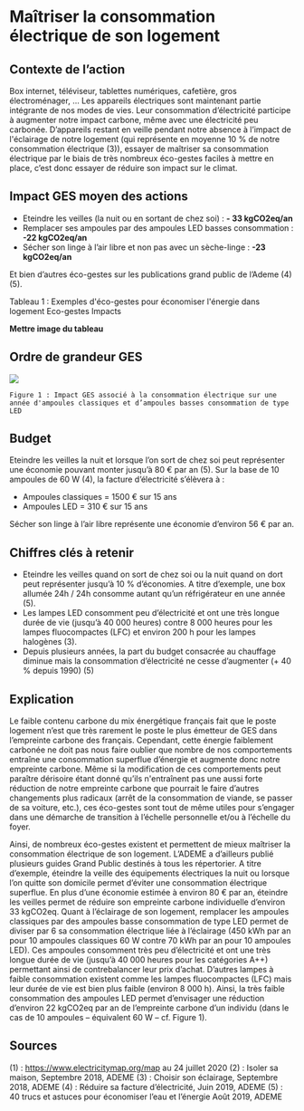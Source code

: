 # Maîtriser la consommation électrique de son logement

## Contexte de l’action
Box internet, téléviseur, tablettes numériques, cafetière, gros électroménager, … Les appareils électriques sont maintenant partie intégrante de nos modes de vies. Leur consommation d’électricité participe à augmenter notre impact carbone, même avec une électricité peu carbonée. D’appareils restant en veille pendant notre absence à l’impact de l'éclairage de notre logement (qui représente en moyenne 10 % de notre consommation électrique (3)), essayer de maîtriser sa consommation électrique par le biais de très nombreux éco-gestes faciles à mettre en place, c’est donc essayer de réduire son impact sur le climat.

## Impact GES moyen des actions
- Eteindre les veilles (la nuit ou en sortant de chez soi) : **- 33 kgCO2eq/an**
- Remplacer ses ampoules par des ampoules LED basses consommation : **-22 kgCO2eq/an**
- Sécher son linge à l’air libre et non pas avec un sèche-linge : **-23 kgCO2eq/an**

Et bien d’autres éco-gestes sur les publications grand public de l’Ademe (4) (5).


Tableau 1 : Exemples d'éco-gestes pour économiser l'énergie dans logement
Eco-gestes	Impacts

**Mettre image du tableau**

## Ordre de grandeur GES 

![](https://www.associationbilancarbone.fr/wp-content/uploads/2020/12/maitrise-conso-elec-logement-fig1.jpg)
 
```Figure 1 : Impact GES associé à la consommation électrique sur une année d'ampoules classiques et d’ampoules basses consommation de type LED  ```

## Budget

Eteindre les veilles la nuit et lorsque l’on sort de chez soi peut représenter une économie pouvant monter jusqu’à 80 € par an (5). 
Sur la base de 10 ampoules de 60 W (4), la facture d’électricité s’élèvera à :
- Ampoules classiques = 1500 € sur 15 ans 
- Ampoules LED = 310 € sur 15 ans

Sécher son linge à l’air libre représente une économie d’environ 56 € par an.

## Chiffres clés à retenir
- Eteindre les veilles quand on sort de chez soi ou la nuit quand on dort peut représenter jusqu’à 10 % d’économies. A titre d’exemple, une box allumée 24h / 24h consomme autant qu’un réfrigérateur en une année (5).
- Les lampes LED consomment peu d’électricité et ont une très longue durée de vie (jusqu’à 40 000 heures) contre 8 000 heures pour les lampes fluocompactes (LFC) et environ 200 h pour les lampes halogènes (3).
- Depuis plusieurs années, la part du budget consacrée au chauffage diminue mais la consommation d’électricité ne cesse d’augmenter (+ 40 % depuis 1990) (5)

## Explication
Le faible contenu carbone du mix énergétique français fait que le poste logement n’est que très rarement le poste le plus émetteur de GES dans l’empreinte carbone des français. Cependant, cette énergie faiblement carbonée ne doit pas nous faire oublier que nombre de nos comportements entraîne une consommation superflue d’énergie et augmente donc notre empreinte carbone. Même si la modification de ces comportements peut paraître dérisoire étant donné qu’ils n'entraînent pas une aussi forte réduction de notre empreinte carbone que pourrait le faire d’autres changements plus radicaux (arrêt de la consommation de viande, se passer de sa voiture, etc.), ces éco-gestes sont tout de même utiles pour s’engager dans une démarche de transition à l’échelle personnelle et/ou à l’échelle du foyer.

Ainsi, de nombreux éco-gestes existent et permettent de mieux maîtriser la consommation électrique de son logement. L’ADEME a d’ailleurs publié plusieurs guides Grand Public destinés à tous les répertorier. A titre d’exemple, éteindre la veille des équipements électriques la nuit ou lorsque l’on quitte son domicile permet d’éviter une consommation électrique superflue. En plus d’une économie estimée à environ 80 € par an, éteindre les veilles permet de réduire son empreinte carbone individuelle d’environ 33 kgCO2eq. Quant à l’éclairage de son logement, remplacer les ampoules classiques par des ampoules basse consommation de type LED permet de diviser par 6 sa consommation électrique liée à l’éclairage (450 kWh par an pour 10 ampoules classiques 60 W contre 70 kWh par an pour 10 ampoules LED). Ces ampoules consomment très peu d’électricité et ont une très longue durée de vie (jusqu’à 40 000 heures pour les catégories A++) permettant ainsi de contrebalancer leur prix d’achat. D’autres lampes à faible consommation existent comme les lampes fluocompactes (LFC) mais leur durée de vie est bien plus faible (environ 8 000 h). Ainsi, la très faible consommation des ampoules LED permet d’envisager une réduction d’environ 22 kgCO2eq par an de l’empreinte carbone d’un individu (dans le cas de 10 ampoules – équivalent 60 W – cf. Figure 1).

## Sources
(1) : https://www.electricitymap.org/map au 24 juillet 2020
(2) : Isoler sa maison, Septembre 2018, ADEME
(3) : Choisir son éclairage, Septembre 2018, ADEME
(4) : Réduire sa facture d’électricité, Juin 2019, ADEME
(5) : 40 trucs et astuces pour économiser l’eau et l’énergie Août 2019, ADEME

